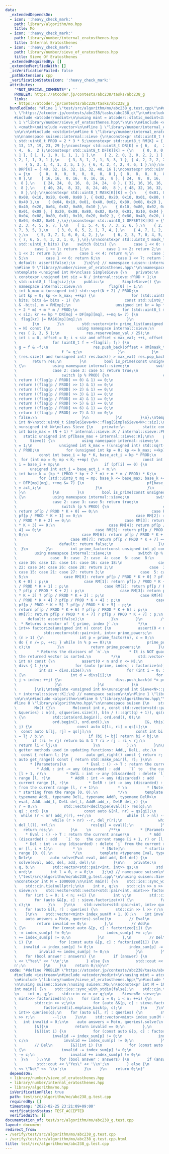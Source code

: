 ```yaml
---
data:
  _extendedDependsOn:
  - icon: ':heavy_check_mark:'
    path: library/algorithm/mo.hpp
    title: Mo
  - icon: ':heavy_check_mark:'
    path: library/number/internal_eratosthenes.hpp
    title: Internal Eratosthenes
  - icon: ':heavy_check_mark:'
    path: library/number/sieve_of_eratosthenes.hpp
    title: Sieve Of Eratosthenes
  _extendedRequiredBy: []
  _extendedVerifiedWith: []
  _isVerificationFailed: false
  _pathExtension: cpp
  _verificationStatusIcon: ':heavy_check_mark:'
  attributes:
    '*NOT_SPECIAL_COMMENTS*': ''
    PROBLEM: https://atcoder.jp/contests/abc238/tasks/abc238_g
    links:
    - https://atcoder.jp/contests/abc238/tasks/abc238_g
  bundledCode: "#line 1 \"test/src/algorithm/mo/abc238_g.test.cpp\"\n#define PROBLEM\
    \ \"https://atcoder.jp/contests/abc238/tasks/abc238_g\"\n\n#include <iostream>\n\
    #include <atcoder/modint>\n\nusing mint = atcoder::static_modint<3>;\n\n#line\
    \ 1 \"library/number/sieve_of_eratosthenes.hpp\"\n\n\n\n#include <cassert>\n#include\
    \ <cmath>\n#include <vector>\n\n#line 1 \"library/number/internal_eratosthenes.hpp\"\
    \n\n\n\n#include <cstdint>\n#line 6 \"library/number/internal_eratosthenes.hpp\"\
    \n\nnamespace suisen::internal::sieve {\n\nconstexpr std::uint8_t K = 8;\nconstexpr\
    \ std::uint8_t PROD = 2 * 3 * 5;\nconstexpr std::uint8_t RM[K] = { 1,  7, 11,\
    \ 13, 17, 19, 23, 29 };\nconstexpr std::uint8_t DR[K] = { 6,  4,  2,  4,  2, \
    \ 4,  6,  2 };\nconstexpr std::uint8_t DF[K][K] = {\n    { 0, 0, 0, 0, 0, 0, 0,\
    \ 1 }, { 1, 1, 1, 0, 1, 1, 1, 1 },\n    { 2, 2, 0, 2, 0, 2, 2, 1 }, { 3, 1, 1,\
    \ 2, 1, 1, 3, 1 },\n    { 3, 3, 1, 2, 1, 3, 3, 1 }, { 4, 2, 2, 2, 2, 2, 4, 1 },\n\
    \    { 5, 3, 1, 4, 1, 3, 5, 1 }, { 6, 4, 2, 4, 2, 4, 6, 1 },\n};\nconstexpr std::uint8_t\
    \ DRP[K] = { 48, 32, 16, 32, 16, 32, 48, 16 };\nconstexpr std::uint8_t DFP[K][K]\
    \ = {\n    {  0,  0,  0,  0,  0,  0,  0,  8 }, {  8,  8,  8,  0,  8,  8,  8, \
    \ 8 },\n    { 16, 16,  0, 16,  0, 16, 16,  8 }, { 24,  8,  8, 16,  8,  8, 24,\
    \  8 },\n    { 24, 24,  8, 16,  8, 24, 24,  8 }, { 32, 16, 16, 16, 16, 16, 32,\
    \  8 },\n    { 40, 24,  8, 32,  8, 24, 40,  8 }, { 48, 32, 16, 32, 16, 32, 48,\
    \  8 },\n};\n\nconstexpr std::uint8_t MASK[K][K] = {\n    { 0x01, 0x02, 0x04,\
    \ 0x08, 0x10, 0x20, 0x40, 0x80 }, { 0x02, 0x20, 0x10, 0x01, 0x80, 0x08, 0x04,\
    \ 0x40 },\n    { 0x04, 0x10, 0x01, 0x40, 0x02, 0x80, 0x08, 0x20 }, { 0x08, 0x01,\
    \ 0x40, 0x20, 0x04, 0x02, 0x80, 0x10 },\n    { 0x10, 0x80, 0x02, 0x04, 0x20, 0x40,\
    \ 0x01, 0x08 }, { 0x20, 0x08, 0x80, 0x02, 0x40, 0x01, 0x10, 0x04 },\n    { 0x40,\
    \ 0x04, 0x08, 0x80, 0x01, 0x10, 0x20, 0x02 }, { 0x80, 0x40, 0x20, 0x10, 0x08,\
    \ 0x04, 0x02, 0x01 },\n};\nconstexpr std::uint8_t OFFSET[K][K] = {\n    { 0, 1,\
    \ 2, 3, 4, 5, 6, 7, },\n    { 1, 5, 4, 0, 7, 3, 2, 6, },\n    { 2, 4, 0, 6, 1,\
    \ 7, 3, 5, },\n    { 3, 0, 6, 5, 2, 1, 7, 4, },\n    { 4, 7, 1, 2, 5, 6, 0, 3,\
    \ },\n    { 5, 3, 7, 1, 6, 0, 4, 2, },\n    { 6, 2, 3, 7, 0, 4, 5, 1, },\n   \
    \ { 7, 6, 5, 4, 3, 2, 1, 0, },\n};\n\nconstexpr std::uint8_t mask_to_index(const\
    \ std::uint8_t bits) {\n    switch (bits) {\n        case 1 << 0: return 0;\n\
    \        case 1 << 1: return 1;\n        case 1 << 2: return 2;\n        case\
    \ 1 << 3: return 3;\n        case 1 << 4: return 4;\n        case 1 << 5: return\
    \ 5;\n        case 1 << 6: return 6;\n        case 1 << 7: return 7;\n       \
    \ default: assert(false);\n    }\n}\n} // namespace suisen::internal::sieve\n\n\
    \n#line 9 \"library/number/sieve_of_eratosthenes.hpp\"\n\nnamespace suisen {\n\
    \ntemplate <unsigned int N>\nclass SimpleSieve {\n    private:\n        static\
    \ constexpr unsigned int siz = N / internal::sieve::PROD + 1;\n        static\
    \ std::uint8_t flag[siz];\n    public:\n        SimpleSieve() {\n            using\
    \ namespace internal::sieve;\n            flag[0] |= 1;\n            unsigned\
    \ int k_max = (unsigned int) std::sqrt(N + 2) / PROD;\n            for (unsigned\
    \ int kp = 0; kp <= k_max; ++kp) {\n                for (std::uint8_t bits = ~flag[kp];\
    \ bits; bits &= bits - 1) {\n                    const std::uint8_t mp = mask_to_index(bits\
    \ & -bits), m = RM[mp];\n                    unsigned int kr = kp * (PROD * kp\
    \ + 2 * m) + m * m / PROD;\n                    for (std::uint8_t mq = mp; kr\
    \ < siz; kr += kp * DR[mq] + DF[mp][mq], ++mq &= 7) {\n                      \
    \  flag[kr] |= MASK[mp][mq];\n                    }\n                }\n     \
    \       }\n        }\n        std::vector<int> prime_list(unsigned int max_val\
    \ = N) const {\n            using namespace internal::sieve;\n            std::vector<int>\
    \ res { 2, 3, 5 };\n            res.reserve(max_val / 25);\n            for (unsigned\
    \ int i = 0, offset = 0; i < siz and offset < max_val; ++i, offset += PROD) {\n\
    \                for (uint8_t f = ~flag[i]; f;) {\n                    uint8_t\
    \ g = f & -f;\n                    res.push_back(offset + RM[mask_to_index(g)]);\n\
    \                    f ^= g;\n                }\n            }\n            while\
    \ (res.size() and (unsigned int) res.back() > max_val) res.pop_back();\n     \
    \       return res;\n        }\n        bool is_prime(const unsigned int p) const\
    \ {\n            using namespace internal::sieve;\n            switch (p) {\n\
    \                case 2: case 3: case 5: return true;\n                default:\n\
    \                    switch (p % PROD) {\n                        case RM[0]:\
    \ return ((flag[p / PROD] >> 0) & 1) == 0;\n                        case RM[1]:\
    \ return ((flag[p / PROD] >> 1) & 1) == 0;\n                        case RM[2]:\
    \ return ((flag[p / PROD] >> 2) & 1) == 0;\n                        case RM[3]:\
    \ return ((flag[p / PROD] >> 3) & 1) == 0;\n                        case RM[4]:\
    \ return ((flag[p / PROD] >> 4) & 1) == 0;\n                        case RM[5]:\
    \ return ((flag[p / PROD] >> 5) & 1) == 0;\n                        case RM[6]:\
    \ return ((flag[p / PROD] >> 6) & 1) == 0;\n                        case RM[7]:\
    \ return ((flag[p / PROD] >> 7) & 1) == 0;\n                        default: return\
    \ false;\n                    }\n            }\n        }\n};\ntemplate <unsigned\
    \ int N>\nstd::uint8_t SimpleSieve<N>::flag[SimpleSieve<N>::siz];\n\ntemplate\
    \ <unsigned int N>\nclass Sieve {\n    private:\n        static constexpr unsigned\
    \ int base_max = (N + 1) * internal::sieve::K / internal::sieve::PROD;\n     \
    \   static unsigned int pf[base_max + internal::sieve::K];\n\n    public:\n  \
    \      Sieve() {\n            using namespace internal::sieve;\n            pf[0]\
    \ = 1;\n            unsigned int k_max = ((unsigned int) std::sqrt(N + 1) - 1)\
    \ / PROD;\n            for (unsigned int kp = 0; kp <= k_max; ++kp) {\n      \
    \          const int base_i = kp * K, base_act_i = kp * PROD;\n              \
    \  for (int mp = 0; mp < K; ++mp) {\n                    const int m = RM[mp],\
    \ i = base_i + mp;\n                    if (pf[i] == 0) {\n                  \
    \      unsigned int act_i = base_act_i + m;\n                        unsigned\
    \ int base_k = (kp * (PROD * kp + 2 * m) + m * m / PROD) * K;\n              \
    \          for (std::uint8_t mq = mp; base_k <= base_max; base_k += kp * DRP[mq]\
    \ + DFP[mp][mq], ++mq &= 7) {\n                            pf[base_k + OFFSET[mp][mq]]\
    \ = act_i;\n                        }\n                    }\n               \
    \ }\n            }\n        }\n        bool is_prime(const unsigned int p) const\
    \ {\n            using namespace internal::sieve;\n            switch (p) {\n\
    \                case 2: case 3: case 5: return true;\n                default:\n\
    \                    switch (p % PROD) {\n                        case RM[0]:\
    \ return pf[p / PROD * K + 0] == 0;\n                        case RM[1]: return\
    \ pf[p / PROD * K + 1] == 0;\n                        case RM[2]: return pf[p\
    \ / PROD * K + 2] == 0;\n                        case RM[3]: return pf[p / PROD\
    \ * K + 3] == 0;\n                        case RM[4]: return pf[p / PROD * K +\
    \ 4] == 0;\n                        case RM[5]: return pf[p / PROD * K + 5] ==\
    \ 0;\n                        case RM[6]: return pf[p / PROD * K + 6] == 0;\n\
    \                        case RM[7]: return pf[p / PROD * K + 7] == 0;\n     \
    \                   default: return false;\n                    }\n          \
    \  }\n        }\n        int prime_factor(const unsigned int p) const {\n    \
    \        using namespace internal::sieve;\n            switch (p % PROD) {\n \
    \               case  0: case  2: case  4: case  6: case  8:\n               \
    \ case 10: case 12: case 14: case 16: case 18:\n                case 20: case\
    \ 22: case 24: case 26: case 28: return 2;\n                case  3: case  9:\
    \ case 15: case 21: case 27: return 3;\n                case  5: case 25: return\
    \ 5;\n                case RM[0]: return pf[p / PROD * K + 0] ? pf[p / PROD *\
    \ K + 0] : p;\n                case RM[1]: return pf[p / PROD * K + 1] ? pf[p\
    \ / PROD * K + 1] : p;\n                case RM[2]: return pf[p / PROD * K + 2]\
    \ ? pf[p / PROD * K + 2] : p;\n                case RM[3]: return pf[p / PROD\
    \ * K + 3] ? pf[p / PROD * K + 3] : p;\n                case RM[4]: return pf[p\
    \ / PROD * K + 4] ? pf[p / PROD * K + 4] : p;\n                case RM[5]: return\
    \ pf[p / PROD * K + 5] ? pf[p / PROD * K + 5] : p;\n                case RM[6]:\
    \ return pf[p / PROD * K + 6] ? pf[p / PROD * K + 6] : p;\n                case\
    \ RM[7]: return pf[p / PROD * K + 7] ? pf[p / PROD * K + 7] : p;\n           \
    \     default: assert(false);\n            }\n        }\n        /**\n       \
    \  * Returns a vector of `{ prime, index }`.\n         */\n        std::vector<std::pair<int,\
    \ int>> factorize(unsigned int n) const {\n            assert(0 < n and n <= N);\n\
    \            std::vector<std::pair<int, int>> prime_powers;\n            while\
    \ (n > 1) {\n                int p = prime_factor(n), c = 0;\n               \
    \ do { n /= p, ++c; } while (n % p == 0);\n                prime_powers.emplace_back(p,\
    \ c);\n            }\n            return prime_powers;\n        }\n        /**\n\
    \         * Returns the divisors of `n`.\n         * It is NOT guaranteed that\
    \ the returned vector is sorted.\n         */\n        std::vector<int> divisors(unsigned\
    \ int n) const {\n            assert(0 < n and n <= N);\n            std::vector<int>\
    \ divs { 1 };\n            for (auto [prime, index] : factorize(n)) {\n      \
    \          int sz = divs.size();\n                for (int i = 0; i < sz; ++i)\
    \ {\n                    int d = divs[i];\n                    for (int j = 0;\
    \ j < index; ++j) {\n                        divs.push_back(d *= prime);\n   \
    \                 }\n                }\n            }\n            return divs;\n\
    \        }\n};\ntemplate <unsigned int N>\nunsigned int Sieve<N>::pf[Sieve<N>::base_max\
    \ + internal::sieve::K];\n} // namespace suisen\n\n\n#line 1 \"library/algorithm/mo.hpp\"\
    \n\n\n\n#include <algorithm>\n#line 6 \"library/algorithm/mo.hpp\"\n#include <numeric>\n\
    #line 8 \"library/algorithm/mo.hpp\"\n\nnamespace suisen {\n    struct Mo {\n\
    \        Mo() {}\n        Mo(const int n, const std::vector<std::pair<int, int>>\
    \ &queries) : n(n), q(queries.size()), b(n / (::sqrt(q) + 1)), qs(queries), ord(q)\
    \ {\n            std::iota(ord.begin(), ord.end(), 0);\n            std::sort(\n\
    \                ord.begin(), ord.end(),\n                [&, this](int i, int\
    \ j) {\n                    const auto &[li, ri] = qs[i];\n                  \
    \  const auto &[lj, rj] = qs[j];\n                    const int bi = li / b, bj\
    \ = lj / b;\n                    if (bi != bj) return bi < bj;\n             \
    \       if (ri != rj) return bi & 1 ? ri > rj : ri < rj;\n                   \
    \ return li < lj;\n                }\n            );\n        }\n\n        //\
    \ getter methods used in updating functions: AddL, DelL, etc.\n        auto get_left()\
    \  const { return l; }\n        auto get_right() const { return r; }\n       \
    \ auto get_range() const { return std::make_pair(l, r); }\n\n        /**\n   \
    \      * [Parameters]\n         * Eval : () -> T : return the current answer\n\
    \         * AddL : int -> any (discarded) : add    `l` to   the current range\
    \ [l + 1, r)\n         * DelL : int -> any (discarded) : delete `l` from the current\
    \ range [l, r)\n         * AddR : int -> any (discarded) : add    `r` to   the\
    \ current range [l, r)\n         * DelR : int -> any (discarded) : delete `r`\
    \ from the current range [l, r + 1)\n         * \n         * [Note]\n        \
    \ * starting from the range [0, 0).\n         */\n        template <typename Eval,\
    \ typename AddL, typename DelL, typename AddR, typename DelR>\n        auto solve(Eval\
    \ eval, AddL add_l, DelL del_l, AddR add_r, DelR del_r) {\n            l = 0,\
    \ r = 0;\n            std::vector<decltype(eval())> res(q);\n            for (int\
    \ qi : ord) {\n                const auto &[nl, nr] = qs[qi];\n              \
    \  while (r < nr) add_r(r), ++r;\n                while (l > nl) --l, add_l(l);\n\
    \                while (r > nr) --r, del_r(r);\n                while (l < nl)\
    \ del_l(l), ++l;\n                res[qi] = eval();\n            }\n         \
    \   return res;\n        }\n    \n        /**\n         * [Parameters]\n     \
    \    * Eval : () -> T : return the current answer\n         * Add : int -> any\
    \ (discarded) : add    `i` to   the current range [i + 1, r) or [l, i)\n     \
    \    * Del : int -> any (discarded) : delete `i` from the current range [i, r)\
    \ or [l, i + 1)\n         * \n         * [Note]\n         * starting from the\
    \ range [0, 0).\n         */\n        template <typename Eval, typename Add, typename\
    \ Del>\n        auto solve(Eval eval, Add add, Del del) {\n            return\
    \ solve(eval, add, del, add, del);\n        }\n\n    private:\n        int n,\
    \ q, b;\n        std::vector<std::pair<int, int>> qs;\n        std::vector<int>\
    \ ord;\n        int l = 0, r = 0;\n    };\n} // namespace suisen\n\n\n#line 10\
    \ \"test/src/algorithm/mo/abc238_g.test.cpp\"\n\nusing suisen::Sieve;\nusing suisen::Mo;\n\
    \nconstexpr int M = 1000000;\n\nint main() {\n    std::ios::sync_with_stdio(false);\n\
    \    std::cin.tie(nullptr);\n\n    int n, q;\n    std::cin >> n >> q;\n\n    Sieve<M>\
    \ sieve;\n    std::vector<std::vector<std::pair<int, mint>>> factorized(n);\n\
    \    for (int i = 0; i < n; ++i) {\n        int v;\n        std::cin >> v;\n\n\
    \        for (auto &&[p, c] : sieve.factorize(v)) {\n            factorized[i].emplace_back(p,\
    \ c);\n        }\n    }\n\n    std::vector<std::pair<int, int>> queries(q);\n\
    \    for (auto &[l, r] : queries) {\n        std::cin >> l >> r;\n        --l;\n\
    \    }\n\n    std::vector<mint> index_sum(M + 1, 0);\n    int invalid = 0;\n\n\
    \    auto answers = Mo(n, queries).solve(\n        // Eval\n        [&]{\n   \
    \         return invalid == 0;\n        },\n        // Add\n        [&](int i)\
    \ {\n            for (const auto &[p, c] : factorized[i]) {\n                invalid\
    \ -= index_sum[p] != 0;\n                index_sum[p] += c;\n                invalid\
    \ += index_sum[p] != 0;\n            }\n        },\n        // Del\n        [&](int\
    \ i) {\n            for (const auto &[p, c] : factorized[i]) {\n             \
    \   invalid -= index_sum[p] != 0;\n                index_sum[p] -= c;\n      \
    \          invalid += index_sum[p] != 0;\n            }\n        }\n    );\n\n\
    \    for (bool answer : answers) {\n        if (answer) {\n            std::cout\
    \ << \"Yes\" << '\\n';\n        } else {\n            std::cout << \"No\" << '\\\
    n';\n        }\n    }\n    return 0;\n}\n"
  code: "#define PROBLEM \"https://atcoder.jp/contests/abc238/tasks/abc238_g\"\n\n\
    #include <iostream>\n#include <atcoder/modint>\n\nusing mint = atcoder::static_modint<3>;\n\
    \n#include \"library/number/sieve_of_eratosthenes.hpp\"\n#include \"library/algorithm/mo.hpp\"\
    \n\nusing suisen::Sieve;\nusing suisen::Mo;\n\nconstexpr int M = 1000000;\n\n\
    int main() {\n    std::ios::sync_with_stdio(false);\n    std::cin.tie(nullptr);\n\
    \n    int n, q;\n    std::cin >> n >> q;\n\n    Sieve<M> sieve;\n    std::vector<std::vector<std::pair<int,\
    \ mint>>> factorized(n);\n    for (int i = 0; i < n; ++i) {\n        int v;\n\
    \        std::cin >> v;\n\n        for (auto &&[p, c] : sieve.factorize(v)) {\n\
    \            factorized[i].emplace_back(p, c);\n        }\n    }\n\n    std::vector<std::pair<int,\
    \ int>> queries(q);\n    for (auto &[l, r] : queries) {\n        std::cin >> l\
    \ >> r;\n        --l;\n    }\n\n    std::vector<mint> index_sum(M + 1, 0);\n \
    \   int invalid = 0;\n\n    auto answers = Mo(n, queries).solve(\n        // Eval\n\
    \        [&]{\n            return invalid == 0;\n        },\n        // Add\n\
    \        [&](int i) {\n            for (const auto &[p, c] : factorized[i]) {\n\
    \                invalid -= index_sum[p] != 0;\n                index_sum[p] +=\
    \ c;\n                invalid += index_sum[p] != 0;\n            }\n        },\n\
    \        // Del\n        [&](int i) {\n            for (const auto &[p, c] : factorized[i])\
    \ {\n                invalid -= index_sum[p] != 0;\n                index_sum[p]\
    \ -= c;\n                invalid += index_sum[p] != 0;\n            }\n      \
    \  }\n    );\n\n    for (bool answer : answers) {\n        if (answer) {\n   \
    \         std::cout << \"Yes\" << '\\n';\n        } else {\n            std::cout\
    \ << \"No\" << '\\n';\n        }\n    }\n    return 0;\n}"
  dependsOn:
  - library/number/sieve_of_eratosthenes.hpp
  - library/number/internal_eratosthenes.hpp
  - library/algorithm/mo.hpp
  isVerificationFile: true
  path: test/src/algorithm/mo/abc238_g.test.cpp
  requiredBy: []
  timestamp: '2022-02-25 23:21:09+09:00'
  verificationStatus: TEST_ACCEPTED
  verifiedWith: []
documentation_of: test/src/algorithm/mo/abc238_g.test.cpp
layout: document
redirect_from:
- /verify/test/src/algorithm/mo/abc238_g.test.cpp
- /verify/test/src/algorithm/mo/abc238_g.test.cpp.html
title: test/src/algorithm/mo/abc238_g.test.cpp
---
```

